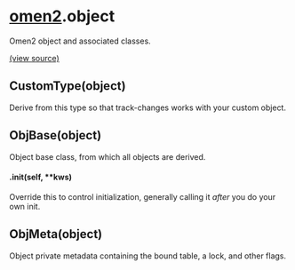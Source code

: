 # [omen2](omen2.md).object
Omen2 object and associated classes.


[(view source)](https://github.com/atakamallc/omen2/blob/master/omen2/object.py)
## CustomType(object)
Derive from this type so that track-changes works with your custom object.



## ObjBase(object)
Object base class, from which all objects are derived.


#### .__init__(self, **kws)
Override this to control initialization, generally calling it *after* you do your own init.


## ObjMeta(object)
Object private metadata containing the bound table, a lock, and other flags.



